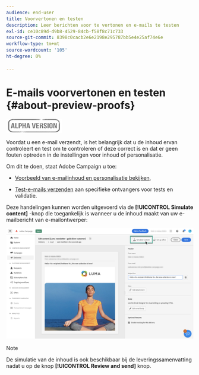 ```yaml
---
audience: end-user
title: Voorvertonen en testen
description: Leer berichten voor te vertonen en e-mails te testen
exl-id: ce10c89d-d9b8-4529-84cb-f58f8c71c733
source-git-commit: 8398c0cacb2e6e2198e295787bb5e4e25af74e6e
workflow-type: tm+mt
source-wordcount: '105'
ht-degree: 0%

---
```


# E-mails voorvertonen en testen {#about-preview-proofs}

![](../assets/do-not-localize/badge.png)

Voordat u een e-mail verzendt, is het belangrijk dat u de inhoud ervan controleert en test om te controleren of deze correct is en dat er geen fouten optreden in de instellingen voor inhoud of personalisatie.

Om dit te doen, staat Adobe Campaign u toe:

* [Voorbeeld van e-mailinhoud en personalisatie bekijken](#preview),

<!--* [Check the email rendering](#rendering) in popular desktop, mobile and web-based clients,-->
* [Test-e-mails verzenden](#send-proofs) aan specifieke ontvangers voor tests en validatie.

Deze handelingen kunnen worden uitgevoerd via de **[!UICONTROL Simulate content]** -knop die toegankelijk is wanneer u de inhoud maakt van uw e-mailbericht van e-mailontwerper:

![](assets/simulate.png)

>[!NOTE]
>
>De simulatie van de inhoud is ook beschikbaar bij de leveringssamenvatting nadat u op de knop **[!UICONTROL Review and send]** knop.
